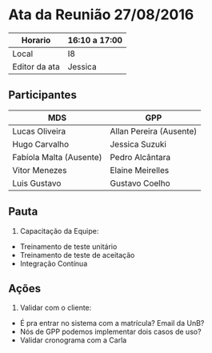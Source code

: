 # Ata da Reunião 27/08/2016


Horario | 16:10 a 17:00 |
---------|-----------------|
Local   | I8 |
Editor da ata | Jessica |

## Participantes

MDS | GPP   |
---------|-----------------|
Lucas Oliveira |Allan Pereira (Ausente) |
Hugo Carvalho |Jessica Suzuki |
Fabíola Malta (Ausente)|Pedro Alcântara |
Vitor Menezes |Elaine Meirelles  |
Luis Gustavo |Gustavo Coelho |

## Pauta

1. Capacitação da Equipe: 
 * Treinamento de teste unitário
 * Treinamento de teste de aceitação
 * Integração Contínua

## Ações

1. Validar com o cliente:
 * É pra entrar no sistema com a matrícula? Email da UnB?
 * Nós de GPP podemos implementar dois casos de uso?
 * Validar cronograma com a Carla



